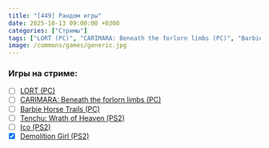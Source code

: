 ```yaml
---
title: "[449] Рандом игры"
date: 2025-10-13 09:00:00 +0300
categories: ["Стримы"]
tags: ["LORT (PC)", "CARIMARA: Beneath the forlorn limbs (PC)", "Barbie Horse Trails (PC)", "Tenchu: Wrath of Heaven (PS2)", "Ico (PS2)", "Demolition Girl (PS2)", "Игра пройдена"]
image: /commons/games/generic.jpg
---
```


### Игры на стриме:
+ [ ] [LORT (PC)](/tags/lort-pc)
+ [ ] [CARIMARA: Beneath the forlorn limbs (PC)](/tags/carimara-beneath-the-forlorn-limbs-pc)
+ [ ] [Barbie Horse Trails (PC)](/tags/barbie-horse-trails-pc)
+ [ ] [Tenchu: Wrath of Heaven (PS2)](/tags/tenchu-wrath-of-heaven-pc)
+ [ ] [Ico (PS2)](/tags/ico-ps2)
+ [x] [Demolition Girl (PS2)](/tags/demolition-girl-ps2)

